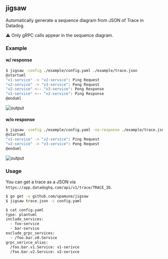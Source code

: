 ## jigsaw

Automatically generate a sequence diagram from JSON of Trace in Datadog.

⚠️ Only gRPC calls appear in the sequence diagram.

### Example

#### w/ response

```bash
$ jigsaw -config ./example/config.yaml ./example/trace.json
@startuml
"v1-service" -> "v2-service": Ping Request
"v2-service" -> "v3-service": Pong Request
"v2-service" <-- "v3-service": Pong Response
"v1-service" <-- "v2-service": Ping Response
@enduml
```

![output](https://user-images.githubusercontent.com/8219560/127803698-763b9343-5429-417a-89b9-492e88ed08ff.png)


#### w/o response

```bash
$ jigsaw -config ./example/config.yaml -no-response ./example/trace.json
@startuml
"v1-service" -> "v2-service": Ping Request
"v2-service" -> "v3-service": Pong Request
@enduml
```

![output](https://user-images.githubusercontent.com/8219560/127775036-b13113ff-496c-489c-8b1d-a6a756c62d97.png)

### Usage

You can get a trace as a JSON via `https://app.datadoghq.com/api/v1/trace/TRACE_ID`.

```bash
$ go get -u github.com/upamune/jigsaw
$ jigsaw trace.json -c config.yaml
```

```bash
$ cat config.yaml
type: plantuml
include_services:
  - foo-service
  - bar-service
exclude_grpc_services:
  - /foo.bar.v0.Service
grpc_serivce_alias:
  /foo.bar.v1.Service: v1-serivce
  /foo.bar.v2.Service: v2-serivce
```
